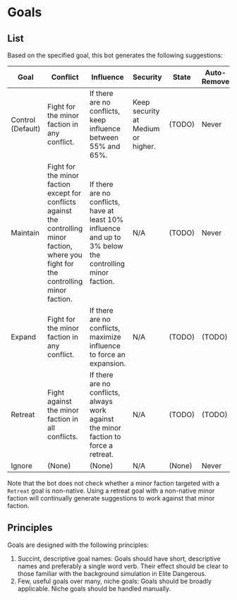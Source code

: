# Goals

## List

Based on the specified goal, this bot generates the following suggestions:

|Goal     |Conflict|Influence|Security|State|Auto-Remove|
|---------|--------|---------|--------|-----|-----------|
|Control (Default) |Fight for the minor faction in any conflict.|If there are no conflicts, keep influence between 55% and 65%.|Keep security at Medium or higher.|(TODO)|Never|
|Maintain |Fight for the minor faction except for conflicts against the controlling minor faction, where you fight for the controlling minor faction.|If there are no conflicts, have at least 10% influence and up to 3% below the controlling minor faction.|N/A|(TODO)|Never|
|Expand   |Fight for the minor faction in any conflict.|If there are no conflicts, maximize influence to force an expansion.|N/A|(TODO)|(TODO)|
|Retreat  |Fight against the minor faction in all conflicts.|If there are no conflicts, always work against the minor faction to force a retreat.|N/A|(TODO)|(TODO)|
|Ignore   |(None)|(None)|N/A|(None)|Never|

Note that the bot does not check whether a minor faction targeted with a `Retreat` goal is non-native. Using a retreat goal with a non-native minor faction will continually generate suggestions to work against that minor faction.

## Principles

Goals are designed with the following principles:

1. Succint, descriptive goal names: Goals should have short, descriptive names and preferably a single word verb. Their effect should be clear to those familiar with the background simulation in Elite Dangerous.
2. Few, useful goals over many, niche goals: Goals should be broadly applicable. Niche goals should be handled manually.

